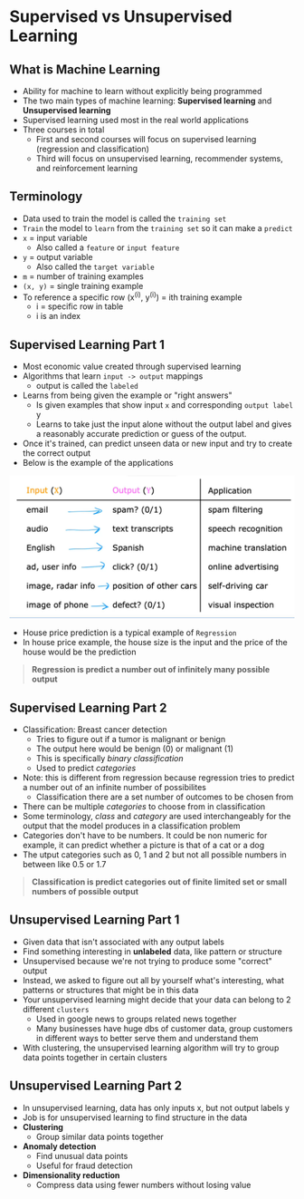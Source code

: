 # Supervised vs Unsupervised Learning

## What is Machine Learning

- Ability for machine to learn without explicitly being programmed
- The two main types of machine learning: **Supervised learning** and **Unsupervised learning**
- Supervised learning used most in the real world applications
- Three courses in total
    - First and second courses will focus on supervised learning (regression and classification)
    - Third will focus on unsupervised learning, recommender systems, and reinforcement learning

## Terminology

- Data used to train the model is called the `training set`
- `Train` the model to `learn` from the `training set` so it can make a `predict` 
- `x` = input variable
  - Also called a `feature` or `input feature`
- `y` = output variable
  - Also called the `target variable` 
- `m` = number of training examples
- `(x, y)` = single training example
- To reference a specific row (x<sup>(i)</sup>, y<sup>(i)</sup>) = ith training example
  - i = specific row in table
  - i is an index


## Supervised Learning Part 1

- Most economic value created through supervised learning
- Algorithms that learn `input -> output` mappings
    - output is called the `labeled`
- Learns from being given the example or "right answers" 
  - Is given examples that show input `x` and corresponding `output label` y
  - Learns to take just the input alone without the output label and gives a reasonably accurate prediction or guess of the output.
- Once it's trained, can predict unseen data or new input and try to create the correct output
- Below is the example of the applications

![Alt text](./images/1.png)

- House price prediction is a typical example of `Regression`
- In house price example, the house size is the input and the price of the house would be the prediction

> **Regression is predict a number out of infinitely many possible output**

## Supervised Learning Part 2

- Classification: Breast cancer detection
  - Tries to figure out if a tumor is malignant or benign
  - The output here would be benign (0) or malignant (1)
  - This is specifically *binary classification*
  - Used to predict *categories*
- Note: this is different from regression because regression tries to predict a number out of an infinite number of possibilites
  - Classification there are a set number of outcomes to be chosen from
- There can be multiple *categories* to choose from in classification
- Some terminology, *class* and *category* are used interchangeably for the output that the model produces in a classification problem
- Categories don't have to be numbers. It could be non numeric for example, it can predict whether a picture is that of a cat or a dog
- The utput categories such as 0, 1 and 2 but not all possible numbers in between like 0.5 or 1.7

> **Classification is predict categories out of finite limited set or small numbers of possible output**

## Unsupervised Learning Part 1

- Given data that isn't associated with any output labels
- Find something interesting in **unlabeled** data, like pattern or structure
- Unsupervised because we're not trying to produce some "correct" output
- Instead, we asked to figure out all by yourself what's interesting, what patterns or structures that might be in this data
- Your unsupervised learning might decide that your data can belong to 2 different `clusters`
  - Used in google news to groups related news together
  - Many businesses have huge dbs of customer data, group customers in different ways to better serve them and understand them
- With clustering, the unsupervised learning algorithm will try to group data points together in certain clusters

## Unsupervised Learning Part 2

- In unsupervised learning, data has only inputs x, but not output labels y
- Job is for unsupervised learning to find structure in the data
- **Clustering**
  - Group similar data points together
- **Anomaly detection**
  - Find unusual data points
  - Useful for fraud detection
- **Dimensionality reduction**
  - Compress data using fewer numbers without losing value